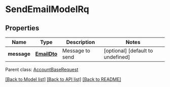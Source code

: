 
# SendEmailModelRq

## Properties
Name | Type | Description | Notes
------------ | ------------- | ------------- | -------------
**message** | [**EmailDto**](EmailDto.md) | Message to send              | [optional] [default to undefined]

 Parent class: [AccountBaseRequest](AccountBaseRequest.md)

[[Back to Model list]](README.md#documentation-for-models) [[Back to API list]](README.md#documentation-for-api-endpoints) [[Back to README]](README.md)

